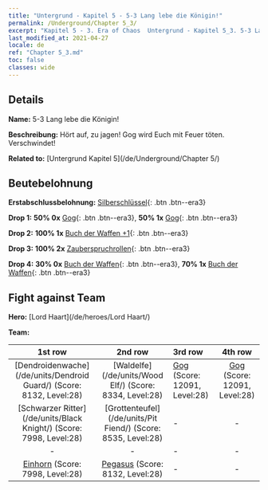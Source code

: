 ```yaml
---
title: "Untergrund - Kapitel 5 - 5-3 Lang lebe die Königin!"
permalink: /Underground/Chapter 5_3/
excerpt: "Kapitel 5 - 3. Era of Chaos  Untergrund - Kapitel 5_3. 5-3 Lang lebe die Königin!"
last_modified_at: 2021-04-27
locale: de
ref: "Chapter 5_3.md"
toc: false
classes: wide
---
```


## Details

 **Name:** 5-3 Lang lebe die Königin!

 **Beschreibung:** Hört auf, zu jagen! Gog wird Euch mit Feuer töten. Verschwindet!

 **Related to:** [Untergrund Kapitel 5](/de/Underground/Chapter 5/)

## Beutebelohnung

 **Erstabschlussbelohnung:** [Silberschlüssel](/ItemsDE/con_693/){: .btn .btn--era3}

 **Drop 1:** **50% 0x** [Gog](/ItemsDE/unt_227/){: .btn .btn--era3}, **50% 1x** [Gog](/ItemsDE/unt_227/){: .btn .btn--era3}

 **Drop 2:** **100% 1x** [Buch der Waffen +1](/ItemsDE/mat_25/){: .btn .btn--era3}

 **Drop 3:** **100% 2x** [Zauberspruchrollen](/ItemsDE/con_694/){: .btn .btn--era3}

 **Drop 4:** **30% 0x** [Buch der Waffen](/ItemsDE/mat_18/){: .btn .btn--era3}, **70% 1x** [Buch der Waffen](/ItemsDE/mat_18/){: .btn .btn--era3}


## Fight against Team
 **Hero:** [Lord Haart](/de/heroes/Lord Haart/)

 **Team:**


  | 1st row | 2nd row | 3rd row | 4th row |
  |:----:|:----:|:----|:----:|
  | [Dendroidenwache](/de/units/Dendroid Guard/) (Score: 8132, Level:28)  | [Waldelfe](/de/units/Wood Elf/) (Score: 8334, Level:28)  | [Gog](/de/units/Gog/) (Score: 12091, Level:28)  | [Gog](/de/units/Gog/) (Score: 12091, Level:28)  |
  | [Schwarzer Ritter](/de/units/Black Knight/) (Score: 7998, Level:28)  | [Grottenteufel](/de/units/Pit Fiend/) (Score: 8535, Level:28)  | - | - |
  | - | - | - | - |
  | [Einhorn](/de/units/Unicorn/) (Score: 7998, Level:28)  | [Pegasus](/de/units/Pegasus/) (Score: 8132, Level:28)  | - | - |


